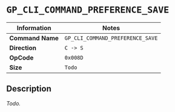 # `GP_CLI_COMMAND_PREFERENCE_SAVE`

| Information               | Notes |
|---                        |---    |
| **Command Name**          | `GP_CLI_COMMAND_PREFERENCE_SAVE` |
| **Direction**             | `C -> S` |
| **OpCode**                | `0x008D` |
| **Size**                  | `Todo` |

## Description

_Todo._